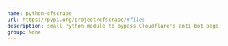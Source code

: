 ```yaml
---
name: python-cfscrape
url: https://pypi.org/project/cfscrape/#files
description: small Python module to bypass Cloudflare's anti-bot page, using Requests. URL : https://pypi.org/project/cfscrape/#files Groups : None
group: None
---
```

